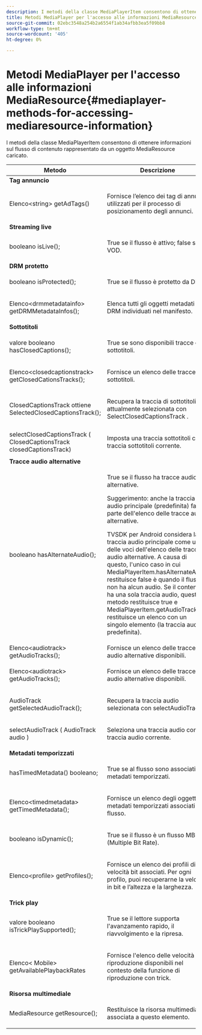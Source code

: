 ```yaml
---
description: I metodi della classe MediaPlayerItem consentono di ottenere informazioni sul flusso di contenuto rappresentato da un oggetto MediaResource caricato.
title: Metodi MediaPlayer per l'accesso alle informazioni MediaResource
source-git-commit: 02ebc3548a254b2a6554f1ab34afbb3ea5f09bb8
workflow-type: tm+mt
source-wordcount: '405'
ht-degree: 0%

---
```


# Metodi MediaPlayer per l&#39;accesso alle informazioni MediaResource{#mediaplayer-methods-for-accessing-mediaresource-information}

I metodi della classe MediaPlayerItem consentono di ottenere informazioni sul flusso di contenuto rappresentato da un oggetto MediaResource caricato.

<table frame="all" colsep="1" rowsep="1" id="table_77B55D506FE24326A03D97AA087231FF"> 
 <thead> 
  <tr rowsep="1"> 
   <th colname="2" class="entry"> Metodo </th> 
   <th colname="3" class="entry"> Descrizione </th> 
  </tr> 
 </thead>
 <tbody> 
  <tr rowsep="1"> 
   <td colname="1"> <b>Tag annuncio</b> </td> 
   <td colname="3"> </td>
  </tr> 
  <tr rowsep="1"> 
   <td colname="2"> <span class="codeph"> Elenco&lt;string&gt; getAdTags() </span> </td> 
   <td colname="3"> <p>Fornisce l’elenco dei tag di annunci utilizzati per il processo di posizionamento degli annunci. </p> </td> 
  </tr> 
  <tr rowsep="1"> 
   <td colname="1"> <b>Streaming live</b> </td> 
   <td colname="3"> </td>
  </tr> 
  <tr rowsep="1"> 
   <td colname="2"> <span class="codeph"> booleano isLive(); </span> </td> 
   <td colname="3"> <p>True se il flusso è attivo; false se è VOD. </p> </td> 
  </tr> 
  <tr rowsep="1"> 
   <td colname="1"> <b>DRM protetto</b> </td> 
  </tr> 
  <tr rowsep="1"> 
   <td colname="2"> <span class="codeph"> booleano isProtected(); </span> </td> 
   <td colname="3"> <p>True se il flusso è protetto da DRM. </p> </td> 
  </tr> 
  <tr rowsep="1"> 
   <td colname="2"> <span class="codeph"> Elenco&lt;drmmetadatainfo&gt; getDRMMetadataInfos(); </span> </td> 
   <td colname="3"> <p>Elenca tutti gli oggetti metadati DRM individuati nel manifesto. </p> </td> 
  </tr> 
  <tr rowsep="1"> 
   <td colname="1"> <b>Sottotitoli</b> </td> 
   <td colname="3"> </td>
  </tr> 
  <tr rowsep="1"> 
   <td colname="2"> <span class="codeph"> valore booleano hasClosedCaptions(); </span> </td> 
   <td colname="3"> <p>True se sono disponibili tracce di sottotitoli. </p> </td> 
  </tr> 
  <tr rowsep="1"> 
   <td colname="2"> <span class="codeph"> Elenco&lt;closedcaptionstrack&gt; getClosedCationsTracks(); </span> </td> 
   <td colname="3"> <p>Fornisce un elenco delle tracce di sottotitoli. </p> </td> 
  </tr> 
  <tr rowsep="1"> 
   <td colname="2"> <span class="codeph"> ClosedCaptionsTrack ottiene SelectedClosedCaptionsTrack(); </span> </td> 
   <td colname="3"> <p>Recupera la traccia di sottotitoli attualmente selezionata con <span class="codeph"> SelectClosedCaptionsTrack </span>. </p> </td> 
  </tr> 
  <tr rowsep="1"> 
   <td colname="2"> <span class="codeph"> selectClosedCaptionsTrack ( ClosedCaptionsTrack closedCaptionsTrack) </span> </td> 
   <td colname="3"> <p>Imposta una traccia sottotitoli come traccia sottotitoli corrente. </p> </td> 
  </tr> 
  <tr rowsep="1"> 
   <td colname="1"> <b>Tracce audio alternative</b> </td> 
   <td colname="3"> </td>
  </tr> 
  <tr rowsep="1"> 
   <td colname="2"> <span class="codeph"> booleano hasAlternateAudio(); </span> </td> 
   <td colname="3"> <p>True se il flusso ha tracce audio alternative. </p> <p>Suggerimento: anche la traccia audio principale (predefinita) fa parte dell'elenco delle tracce audio alternative. </p> <p>TVSDK per Android considera la traccia audio principale come una delle voci dell'elenco delle tracce audio alternative. A causa di questo, l'unico caso in cui <span class="codeph"> MediaPlayerItem.hasAlternateAudio </span> restituisce false è quando il flusso non ha alcun audio. Se il contenuto ha una sola traccia audio, questo metodo restituisce true e <span class="codeph"> MediaPlayerItem.getAudioTracks </span> restituisce un elenco con un singolo elemento (la traccia audio predefinita). </p> </td> 
  </tr> 
  <tr rowsep="1"> 
   <td colname="2"> <span class="codeph"> Elenco&lt;audiotrack&gt; getAudioTracks(); </span> </td> 
   <td colname="3"> Fornisce un elenco delle tracce audio alternative disponibili. </td> 
  </tr> 
  <tr rowsep="1"> 
   <td colname="2"> <span class="codeph"> Elenco&lt;audiotrack&gt; getAudioTracks(); </span> </td> 
   <td colname="3"> <p>Fornisce un elenco delle tracce audio alternative disponibili. </p> </td> 
  </tr> 
  <tr rowsep="1"> 
   <td colname="2"> <span class="codeph"> AudioTrack getSelectedAudioTrack(); </span> </td> 
   <td colname="3"> <p>Recupera la traccia audio selezionata con <span class="codeph"> selectAudioTrack </span>. </p> </td> 
  </tr> 
  <tr rowsep="1"> 
   <td colname="2"> <span class="codeph"> selectAudioTrack ( AudioTrack audio ) </span> </td> 
   <td colname="3"> <p>Seleziona una traccia audio come traccia audio corrente. </p> </td> 
  </tr> 
  <tr rowsep="1"> 
   <td colname="1"> <b>Metadati temporizzati</b> </td> 
   <td colname="3"> </td>
  </tr> 
  <tr rowsep="1"> 
   <td colname="2"> <span class="codeph"> hasTimedMetadata() booleano; </span> </td> 
   <td colname="3"> <p>True se al flusso sono associati metadati temporizzati. </p> </td> 
  </tr> 
  <tr rowsep="1"> 
   <td colname="2"> <span class="codeph"> Elenco&lt;timedmetadata&gt; getTimedMetadata(); </span> </td> 
   <td colname="3"> <p>Fornisce un elenco degli oggetti metadati temporizzati associati al flusso. </p> </td> 
  </tr> 
  <tr rowsep="1"> 
   <td colname="2"> <span class="codeph"> booleano isDynamic(); </span> </td> 
   <td colname="3"> <p>True se il flusso è un flusso MBR (Multiple Bit Rate). </p> </td> 
  </tr> 
  <tr rowsep="1"> 
   <td colname="2"> <span class="codeph"> Elenco&lt;profile&gt; getProfiles(); </span> </td> 
   <td colname="3"> <p>Fornisce un elenco dei profili di velocità bit associati. Per ogni profilo, puoi recuperarne la velocità in bit e l’altezza e la larghezza. </p> </td> 
  </tr> 
  <tr rowsep="1"> 
   <td colname="1"> <b>Trick play</b> </td> 
   <td colname="3"> </td>
  </tr> 
  <tr rowsep="1"> 
   <td colname="2"> <span class="codeph"> valore booleano isTrickPlaySupported(); </span> </td> 
   <td colname="3"> <p>True se il lettore supporta l'avanzamento rapido, il riavvolgimento e la ripresa. </p> </td> 
  </tr> 
  <tr rowsep="1"> 
   <td colname="2"> <span class="codeph"> Elenco&lt; Mobile&gt; getAvailablePlaybackRates </span> </td> 
   <td colname="3"> <p>Fornisce l'elenco delle velocità di riproduzione disponibili nel contesto della funzione di riproduzione con trick. </p> </td> 
  </tr> 
  <tr rowsep="1"> 
   <td colname="1"> <b>Risorsa multimediale</b> </td> 
   <td colname="3"> </td>
  </tr> 
  <tr rowsep="1"> 
   <td colname="2"> <span class="codeph"> MediaResource getResource(); </span> </td> 
   <td colname="3"> <p>Restituisce la risorsa multimediale associata a questo elemento. </p> </td> 
  </tr> 
 </tbody> 
</table>
